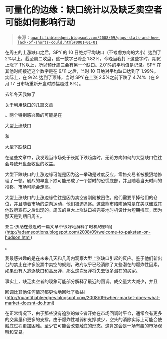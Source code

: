 <!--yml

分类：未分类

日期：2024-05-18 13:38:06

-->

# 可量化的边缘：缺口统计以及缺乏卖空者可能如何影响行动

> 来源：[`quantifiableedges.blogspot.com/2008/09/gaps-stats-and-how-lack-of-shorts-could.html#0001-01-01`](http://quantifiableedges.blogspot.com/2008/09/gaps-stats-and-how-lack-of-shorts-could.html#0001-01-01)

在周五的上涨缺口之后，SPY 的 10 日绝对平均缺口（不考虑方向的大小）达到了 2%以上。截至周二收盘，这一数字已降至 1.82%。今晚当我打下这些字时，期货上涨了 1%以上，所以预计周三会有另一个缺口。2.01%的平均值是记录。SPY 在其他时间接近这个数字是在 9/11 之后，当时 10 日绝对平均缺口达到了 1.99%。实际上，在 9/24 达到了顶峰，当时 SPY 在上涨 2.5%之前下跌了 4.74%（在 9 月 17 日市场重新开盘时跌幅超过 8%）。

去年冬天我做了

[关于利用缺口的几篇文章](http://quantifiableedges.blogspot.com/search/label/gaps)

。两个特别感兴趣的可能是在

大型上涨缺口

和

大型下跌缺口

在这些文章中，我发现当市场处于长期下跌趋势时，无论方向如何的大型缺口往往会导致开盘至收盘的收益。

大型下跌缺口的上涨边缘可能是因为这一举动是过度反应，零售交易者被狠狠地修理了一顿。剧烈的早盘下跌可能形成了一个暂时的恐慌底部，并且随着当天时间的推移，市场可能会走高。

大型上涨缺口的上涨边缘往往是因为卖空者刚刚被困住。他们需要平掉他们的仓位，并且随着市场的逆向运动，他们被迫追逐。这些熊市陷阱通常是在美联储或其他政府宣布之后出现的。周五的巨大上涨缺口被完美地时机设计为短期挤压，因为那天是到期日周五。

亚当·沃纳在最近的一篇文章中很好地解释了时机的影响](http://adamsoptions.blogspot.com/2008/09/welcome-to-pakstan-on-hudson.html)

。

我最感兴趣的是在未来几天和几周内观察大型上涨缺口引起的反应。鉴于他们新出台的禁止在许多股票中卖空的规则，政府似乎已经消除了某些潜在的爆炸性因素。如果没有人追逐缺口和高反弹，那么这次反弹将失去很多潜在的买家。

事实上，缺乏卖空者的现象可能部分解释了最近的回调。成交量大大减少，并且

回调比其他任何情况都更快地回吐了收益](http://quantifiableedges.blogspot.com/2008/09/when-market-does-what-market-doesnt-do.html)

在正常情况下，由于那些没有追涨的做空者开始在市场回调时平仓，通常会有更多的交易量和更多的支撑。由于爆炸性减弱和支撑减少，空头的消除实际上可能会使触底过程更加困难。至少它可能会改变触底的形态。这肯定会是一场有趣的市场观察和交易。
